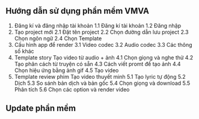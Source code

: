 ## Hướng dẫn sử dụng phần mềm **VMVA** 

1. Đăng kí và đăng nhập tài khoản
	1.1 Đăng kí tài khoản
	1.2 Đăng nhập
2. Tạo project mới
	2.1 Đặt tên project
	2.2 Chọn đường dẫn lưu project
	2.3 Chọn ngôn ngữ
	2.4 Chọn Template
3. Cấu hình app để render
	3.1 Video codec
	3.2 Audio codec
	3.3 Các thông số khác
4. Template story
	Tạo video từ audio + ảnh
	4.1 Chọn giọng và nghe thử
	4.2 Tạo phân cách từ truyện có sẵn
	4.3 Cách viết promt để tạo ảnh
	4.4 Chọn hiệu ứng bằng ảnh gif
	4.5 Tạo video
5. Template review phim
	Tạo video thuyết minh
	5.1 Tạo lyric tự động
	5.2 Dịch
	5.3 So sánh bản dịch và bản gốc
	5.4 Chọn giọng và download
	5.5 Phân tích
	5.6 Chọn các option và render video
	
	
## Update phần mềm

